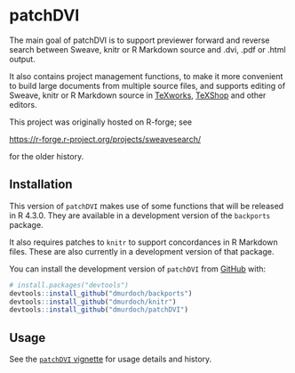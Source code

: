 
<!-- README.md is generated from README.Rmd. Please edit that file -->

# patchDVI

<!-- badges: start -->
<!-- badges: end -->

The main goal of patchDVI is to support previewer forward and reverse
search between Sweave, knitr or R Markdown source and .dvi, .pdf or
.html output.

It also contains project management functions, to make it more
convenient to build large documents from multiple source files, and
supports editing of Sweave, knitr or R Markdown source in
[TeXworks](https://tug.org/texworks/),
[TeXShop](https://pages.uoregon.edu/koch/texshop/) and other editors.

This project was originally hosted on R-forge; see

<https://r-forge.r-project.org/projects/sweavesearch/>

for the older history.

## Installation

This version of `patchDVI` makes use of some functions that will be
released in R 4.3.0. They are available in a development version of the
`backports` package.

It also requires patches to `knitr` to support concordances in R
Markdown files. These are also currently in a development version of
that package.

You can install the development version of `patchDVI` from
[GitHub](https://github.com/) with:

``` r
# install.packages("devtools")
devtools::install_github("dmurdoch/backports")
devtools::install_github("dmurdoch/knitr")
devtools::install_github("dmurdoch/patchDVI")
```

## Usage

See the [`patchDVI`
vignette](https://dmurdoch.github.io/patchDVI/articles/patchDVI.html)
for usage details and history.

